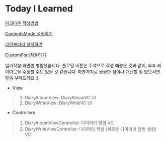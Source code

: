 # Today I Learned


[마크다운 작성방법](https://gist.github.com/ihoneymon/652be052a0727ad59601)


[ContentsMode 설정하기](https://miley.tistory.com/3)

[라이브러리 설치하기](https://miley.tistory.com/4)

[CustomFont적용하기](https://miley.tistory.com/5)


일기작성 화면만 병합했습니다. 플로팅 버튼은 주석으로 작성 해놓은 것과 같이, 추후 레이아웃을 수정할 수도 있을 것 같습니다.
마찬가지로 궁금한 점이나 개선할 점 있으시면 말씀 부탁드려요 :)

* View

> 1. DiaryAlbumView: DiaryAlbumVC UI
>2. DiaryWriteView: DiaryWriteVC UI

* Controllers

>1. DiaryAlbumViewController: 다이어리 앨범 VC
>2. DiaryWriteViewController: 다이어리 작성 (새로운 다이어리 앨범 생성) VC
